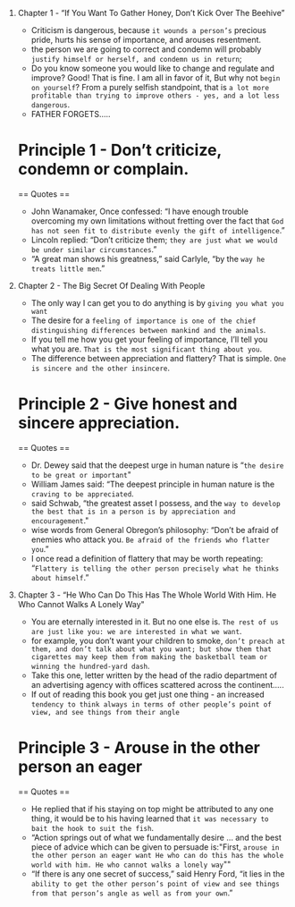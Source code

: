 1. Chapter 1 - “If You Want To Gather Honey, Don’t Kick Over The Beehive”
	- Criticism is dangerous, because `it wounds a person’s` precious pride, hurts his sense of importance, and arouses resentment.
	- the person we are going to correct and condemn will probably `justify himself or herself, and condemn us in return`;
	- Do you know someone you would like to change and regulate and improve? Good! That is fine. I am all in favor of it, But why not `begin on yourself`? From a purely selfish standpoint, that is `a lot more profitable than trying to improve others - yes, and a lot less dangerous`.
	- FATHER FORGETS.....
	# Principle 1 - Don’t criticize, condemn or complain.

	== Quotes ==
	- John Wanamaker, Once confessed: “I have enough trouble overcoming my own limitations without fretting over the fact that `God has not seen fit to distribute evenly the gift of intelligence`.”
	- Lincoln replied: “Don’t criticize them; `they are just what we would be under similar circumstances`.”
	- “A great man shows his greatness,” said Carlyle, “by the `way he treats little men`.”


2. Chapter 2 - The Big Secret Of Dealing With People
	- The only way I can get you to do anything is by `giving you what you want`
	- The desire for a `feeling of importance is one of the chief distinguishing differences between mankind and the animals`.
	- If you tell me how you get your feeling of importance, I’ll tell you what you are. `That is the most significant thing about you`.
	- The difference between appreciation and flattery? That is simple. `One is sincere and the other insincere`.
	# Principle 2 - Give honest and sincere appreciation.

	== Quotes ==
	- Dr. Dewey said that the deepest urge in human nature is “`the desire to be great or important`"
	- William James said: “The deepest principle in human nature is the `craving to be appreciated`.
	- said Schwab, “the greatest asset I possess, and the `way to develop the best that is in a person is by appreciation and encouragement`."
	- wise words from General Obregon’s philosophy: “Don’t be afraid of enemies who attack you. `Be afraid of the friends who flatter you`.”
	- I once read a definition of flattery that may be worth repeating: “`Flattery is telling the other person precisely what he thinks about himself`.”


3. 	Chapter 3 - “He Who Can Do This Has The Whole World With Him. He Who Cannot Walks A Lonely Way"
	- You are eternally interested in it. But no one else is. `The rest of us are just like you: we are interested in what we want`.
	- for example, you don’t want your children to smoke, `don’t preach at them, and don’t talk about what you want; but show them that cigarettes may keep them from making the basketball team or winning the hundred-yard dash`.
	- Take this one, letter written by the head of the radio department of an advertising agency with offices scattered across the continent.....
	- If out of reading this book you get just one thing - an increased `tendency to think always in terms of other people’s point of view, and see things from their angle`
	# Principle 3 - Arouse in the other person an eager

	== Quotes ==
	- He replied that if his staying on top might be attributed to any one thing, it would be to his having learned that `it was necessary to bait the hook to suit the fish`.
	- “Action springs out of what we fundamentally desire … and the best piece of advice which can be given to persuade is:"First, `arouse in the other person an eager want He who can do this has the whole world with him. He who cannot walks a lonely way`""
	- “If there is any one secret of success,” said Henry Ford, “it lies in the `ability to get the other person’s point of view and see things from that person’s angle as well as from your own`.”

